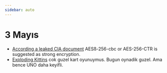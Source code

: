 ```yaml
---
sidebar: auto
---
```


# 3 Mayıs

- [According a leaked CIA document](https://wikileaks.org/ciav7p1/cms/files/NOD%20Cryptographic%20Requirements%20v1.1%20TOP%20SECRET.pdf) AESß-256-cbc or AES-256-CTR is suggested as strong encryption.
- [Exploding Kittins](https://explodingkittens.com/) cok guzel kart oyunuymus. Bugun oynadik guzel. Ama bence UNO daha keyifli.
